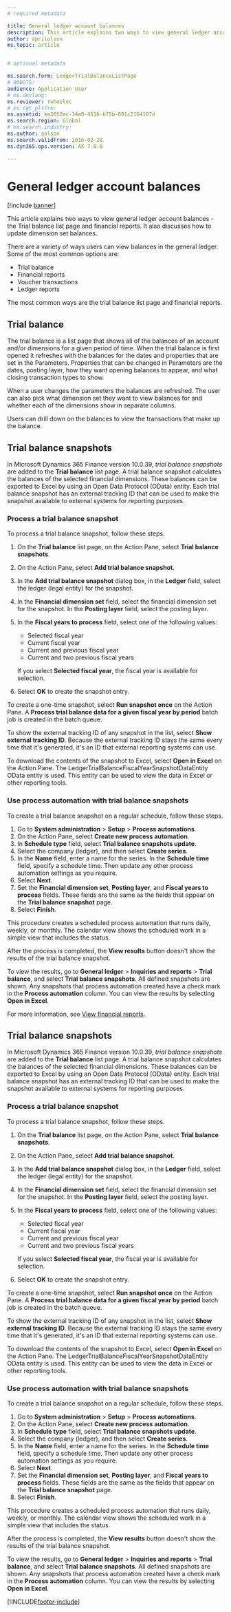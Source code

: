 ```yaml
---
# required metadata

title: General ledger account balances
description: This article explains two ways to view general ledger account balances -  the Trial balance list page and financial reports. 
author: aprilolson
ms.topic: article


# optional metadata

ms.search.form: LedgerTrialBalanceListPage
# ROBOTS: 
audience: Application User
# ms.devlang: 
ms.reviewer: twheeloc
# ms.tgt_pltfrm: 
ms.assetid: ea3650ac-34a0-4516-b75b-801c2164107d
ms.search.region: Global
# ms.search.industry: 
ms.author: aolson
ms.search.validFrom: 2016-02-28
ms.dyn365.ops.version: AX 7.0.0

---
```


# General ledger account balances

[!include [banner](../includes/banner.md)]

This article explains two ways to view general ledger account balances -  the Trial balance list page and financial reports. It also discusses how to update dimension set balances.

There are a variety of ways users can view balances in the general ledger. Some of the most common options are:

-   Trial balance
-   Financial reports
-   Voucher transactions
-   Ledger reports

The most common ways are the trial balance list page and financial reports.

## Trial balance
The trial balance is a list page that shows all of the balances of an account and/or dimensions for a given period of time. When the trial balance is first opened it refreshes with the balances for the dates and properties that are set in the Parameters. Properties that can be changed in Parameters are the dates, posting layer, how they want opening balances to appear, and what closing transaction types to show. 

When a user changes the parameters the balances are refreshed. The user can also pick what dimension set they want to view balances for and whether each of the dimensions show in separate columns. 

Users can drill down on the balances to view the transactions that make up the balance.


## Trial balance snapshots
In Microsoft Dynamics 365 Finance version 10.0.39, *trial balance snapshots* are added to the **Trial balance** list page. A trial balance snapshot calculates the balances of the selected financial dimensions. These balances can be exported to Excel by using an Open Data Protocol (OData) entity. Each trial balance snapshot has an external tracking ID that can be used to make the snapshot available to external systems for reporting purposes.

### Process a trial balance snapshot

To process a trial balance snapshot, follow these steps.

1. On the **Trial balance** list page, on the Action Pane, select **Trial balance snapshots**.
2. On the Action Pane, select **Add trial balance snapshot**.
3. In the **Add trial balance snapshot** dialog box, in the **Ledger** field, select the ledger (legal entity) for the snapshot.
4. In the **Financial dimension set** field, select the financial dimension set for the snapshot. In the **Posting layer** field, select the posting layer.
5. In the **Fiscal years to process** field, select one of the following values:

    - Selected fiscal year
    - Current fiscal year
    - Current and previous fiscal year
    - Current and two previous fiscal years

    If you select **Selected fiscal year**, the fiscal year is available for selection.

6. Select **OK** to create the snapshot entry.

To create a one-time snapshot, select **Run snapshot once** on the Action Pane. A **Process trial balance data for a given fiscal year by period** batch job is created in the batch queue.

To show the external tracking ID of any snapshot in the list, select **Show external tracking ID**. Because the external tracking ID stays the same every time that it's generated, it's an ID that external reporting systems can use.

To download the contents of the snapshot to Excel, select **Open in Excel** on the Action Pane. The LedgerTrialBalanceFiscalYearSnapshotDataEntity OData entity is used. This entity can be used to view the data in Excel or other reporting tools.

### Use process automation with trial balance snapshots

To create a trial balance snapshot on a regular schedule, follow these steps.

1. Go to **System administration** \> **Setup** \> **Process automations**.
2. On the Action Pane, select **Create new process automation**.
3. In **Schedule type** field, select **Trial balance snapshots update**.
4. Select the company (ledger), and then select **Create series**.
5. In the **Name** field, enter a name for the series. In the **Schedule time** field, specify a schedule time. Then update any other process automation settings as you require.
6. Select **Next**.
7. Set the **Financial dimension set**, **Posting layer**, and **Fiscal years to process** fields. These fields are the same as the fields that appear on the **Trial balance snapshot** page.
8. Select **Finish**.

This procedure creates a scheduled process automation that runs daily, weekly, or monthly. The calendar view shows the scheduled work in a simple view that includes the status.

After the process is completed, the **View results** button doesn't show the results of the trial balance snapshot.

To view the results, go to **General ledger** \> **Inquiries and reports** \> **Trial balance**, and select **Trial balance snapshots**. All defined snapshots are shown. Any snapshots that process automation created have a check mark in the **Process automation** column. You can view the results by selecting **Open in Excel**.


For more information, see [View financial reports](view-financial-reports.md).

## Trial balance snapshots

In Microsoft Dynamics 365 Finance version 10.0.39, *trial balance snapshots* are added to the **Trial balance** list page. A trial balance snapshot calculates the balances of the selected financial dimensions. These balances can be exported to Excel by using an Open Data Protocol (OData) entity. Each trial balance snapshot has an external tracking ID that can be used to make the snapshot available to external systems for reporting purposes.

### Process a trial balance snapshot

To process a trial balance snapshot, follow these steps.

1. On the **Trial balance** list page, on the Action Pane, select **Trial balance snapshots**.
2. On the Action Pane, select **Add trial balance snapshot**.
3. In the **Add trial balance snapshot** dialog box, in the **Ledger** field, select the ledger (legal entity) for the snapshot.
4. In the **Financial dimension set** field, select the financial dimension set for the snapshot. In the **Posting layer** field, select the posting layer.
5. In the **Fiscal years to process** field, select one of the following values:

    - Selected fiscal year
    - Current fiscal year
    - Current and previous fiscal year
    - Current and two previous fiscal years

    If you select **Selected fiscal year**, the fiscal year is available for selection.

6. Select **OK** to create the snapshot entry.

To create a one-time snapshot, select **Run snapshot once** on the Action Pane. A **Process trial balance data for a given fiscal year by period** batch job is created in the batch queue.

To show the external tracking ID of any snapshot in the list, select **Show external tracking ID**. Because the external tracking ID stays the same every time that it's generated, it's an ID that external reporting systems can use.

To download the contents of the snapshot to Excel, select **Open in Excel** on the Action Pane. The LedgerTrialBalanceFiscalYearSnapshotDataEntity OData entity is used. This entity can be used to view the data in Excel or other reporting tools.

### Use process automation with trial balance snapshots

To create a trial balance snapshot on a regular schedule, follow these steps.

1. Go to **System administration** \> **Setup** \> **Process automations**.
2. On the Action Pane, select **Create new process automation**.
3. In **Schedule type** field, select **Trial balance snapshots update**.
4. Select the company (ledger), and then select **Create series**.
5. In the **Name** field, enter a name for the series. In the **Schedule time** field, specify a schedule time. Then update any other process automation settings as you require.
6. Select **Next**.
7. Set the **Financial dimension set**, **Posting layer**, and **Fiscal years to process** fields. These fields are the same as the fields that appear on the **Trial balance snapshot** page.
8. Select **Finish**.

This procedure creates a scheduled process automation that runs daily, weekly, or monthly. The calendar view shows the scheduled work in a simple view that includes the status.

After the process is completed, the **View results** button doesn't show the results of the trial balance snapshot.

To view the results, go to **General ledger** \> **Inquiries and reports** \> **Trial balance**, and select **Trial balance snapshots**. All defined snapshots are shown. Any snapshots that process automation created have a check mark in the **Process automation** column. You can view the results by selecting **Open in Excel**.

[!INCLUDE[footer-include](../../includes/footer-banner.md)]
